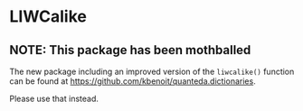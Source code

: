 # LIWCalike

## NOTE: This package has been mothballed

The new package including an improved version of the `liwcalike()` function can be found at https://github.com/kbenoit/quanteda.dictionaries.  

Please use that instead.